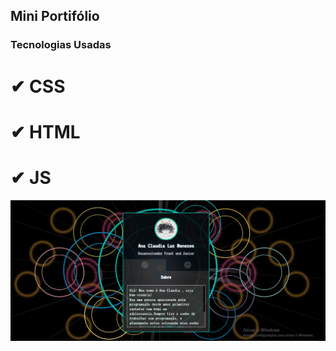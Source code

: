 ## Mini Portifólio ##
### Tecnologias Usadas ###
# ✔ CSS #
# ✔ HTML #
# ✔ JS #
 <img src="src/imagens/Animação.readme.landin.page.gif" alt="gif">
